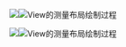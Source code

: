 ![](https://github.com/byteflys/my-favorites/assets/168255750/c6d5bc36-931d-4545-a75a-8d15f7e9ee52)![View的测量布局绘制过程](https://juejin.cn/post/6984417565279797262)

![](https://github.com/byteflys/my-favorites/assets/168255750/c6d5bc36-931d-4545-a75a-8d15f7e9ee52)![View的测量布局绘制过程](https://juejin.cn/post/6984417565279797262)
